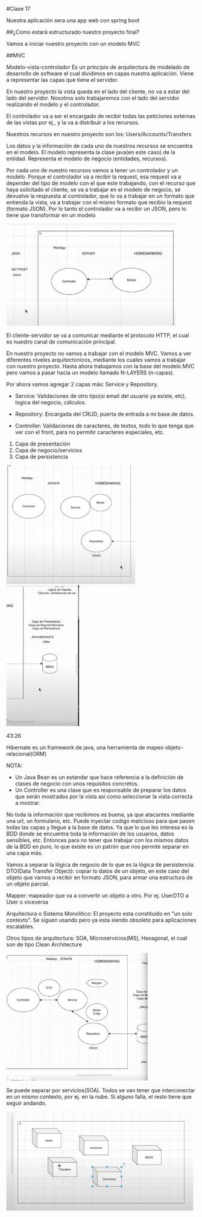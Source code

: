 #Clase 17

Nuestra aplicación sera una app web con spring boot 

##¿Como estará estructurado nuestro proyecto final?

Vamos a iniciar nuestro proyecto con un modelo MVC

##MVC

Modelo-vista-controlador
Es un principio de arquitectura de modelado de desarrollo de software el cual dividimos en capas nuestra aplicación.
Viene a representar las capas que tiene el servidor.

En nuestro proyecto la vista queda en el lado del cliente, no va a estar del lado del servidor. Nosotros solo
trabajaremos con el lado del servidor realizando el modelo y el controlador.

El controlador va a ser el encargado de recibir todas las peticiones externas de las vistas por ej., y la va a
distribuir a los recursos.

Nuestros recursos en nuestro proyecto son los: Users/Accounts/Transfers

Los datos y la información de cada uno de nuestros recursos se encuentra en el modelo. 
El modelo representa la clase java(en este caso) de la entidad. Representa el modelo de negocio (entidades, recursos).

Por cada uno de nuestro recursos vamos a tener un controlador y un modelo.
Porque el controlador va a recibir la request, esa request va a depender del tipo de modelo con el que este
trabajando, con el recurso que haya solicitado el cliente, se va a trabajar en el modelo de negocio, se devuelve la
respuesta al controlador, que lo va a trabajar en un formato que entienda la vista, va a trabajar con el mismo formato
que recibio la request (formato JSON). Por lo tanto el controlador va a recibir un JSON, pero lo tiene que transformar
en un modelo

![cncb](imagenes/mc.png)

El cliente-servidor se va a comunicar mediante el protocolo HTTP, el cual es nuestro canal de comunicación
principal.

En nuestro proyecto no vamos a trabajar con el modelo MVC. Vamos a ver diferentes niveles arquitectonicos, mediante los
cuales vamos a trabajar con nuestro proyecto. Hasta ahora trabajamos con la base del modelo MVC pero vamos a pasar hacia
un modelo llamado N-LAYERS (n-capas).

Por ahora vamos agregar 2 capas más: Service y Repository.

* Service: Validaciones de otro tipo(si email del usuario ya existe, etc), logica del negocio, cálculos.
* Repository: Encargada del CRUD, puerta de entrada a mi base de datos.

* Controller: Validaciones de caracteres, de textos, todo lo que tenga que ver con el front, para no permitir caracteres
especiales, etc. 

1. Capa de presentación
2. Capa de negocio/servicios
3. Capa de persistencia

![..](imagenes/1.png) ![..](imagenes/2.png)


43:26

Hibernate es un framework de java, una herramienta de mapeo objeto-relacional(ORM)

NOTA:
* Un Java Bean es un estandar que hace referencia a la definición de clases de negocio con
unos requisitos concretos.
* Un Controller es una clase que es responsable de preparar los datos que serán mostrados por la vista así como 
seleccionar la vista correcta a mostrar.


No toda la información que recibimos es buena, ya que atacantes mediante una url, un formulario, etc. Puede inyectar
codigo malicioso para que pasen todas las capas y llegue a la base de datos. Ya que lo que les interesa es la BDD donde
se encuentra toda la información de los usuarios, datos sensibles, etc. Entonces para no tener que trabajar con los mismos
datos de la BDD en puro, lo que existe es un patrón que nos permite separar en una capa más.

Vamos a separar la lógica de negocio de lo que es la lógica de persistencia.
DTO(Data Transfer Object): copiar lo datos de un objeto, en este caso del objeto que vamos a recibir en formato JSON,
para armar una estructura de un objeto parcial.

Mapper: mapeador que va a convertir un objeto a otro. Por ej. UserDTO a User o viceversa

Arquitectura o Sistema Monolitico: El proyecto esta constituido en "un solo contexto". Se siguen usando pero ya esta 
siendo obsoleto para aplicaciones escalables.

Otros tipos de arquitectura: SOA, Microservicios(MS), Hexagonal, el cual son de tipo Clean Architecture


![](imagenes/dto.png)

Se puede separar por servicios(SOA). Todos se van tener que interconectar en un mismo contexto, por ej. en la nube.
Si alguno falla, el resto tiene que seguir andando.

![](imagenes/ms.png)

